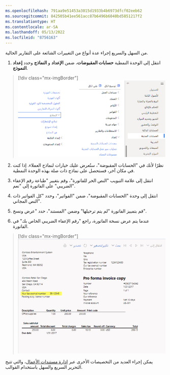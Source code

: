 ```yaml
---
ms.openlocfilehash: 791aa9e51453a3015d1933b4b6973dfcf02eeb62
ms.sourcegitcommit: 842505b41ee561acc87b6496b6040bd5851217f2
ms.translationtype: HT
ms.contentlocale: ar-SA
ms.lasthandoff: 05/13/2022
ms.locfileid: "8756163"
---
```

من السهل والسريع إجراء عدة أنواع من التغييرات الشائعة على التقارير الحالية.

1.  انتقل إلى الوحدة النمطية **حسابات المقبوضات**، ضمن **الإعداد** و **النماذج** وحدد **إعداد النموذج**.

 > [!div class="mx-imgBorder"]
 > ![إعداد النموذج في قائمة "حسابات المقبوضات"](../media/m2-l12-p1.png)

2.  نظرًا لأنك في "الحسابات المقبوضة"، ستُعرض عليك خيارات لنماذج العملاء. إذا كنت في مكان آخر، فستحصل على نماذج ذات صلة بهذه الوحدة النمطية.

3.  انتقل إلى علامة التبويب "النص الحر للفاتورة"، وقم بتغيير "طباعة رقم الإعفاء الضريبي" على الفاتورة إلى "نعم".

4.  انتقل إلى وحدة "الحسابات المقبوضة"، ضمن "الفواتير"، وحدد "كل الفواتير ذات النص المجاني".

5.  قم بتمييز الفاتورة "لم يتم ترحيلها" وضمن "المستند"، حدد "عرض ونسخ".

6.  عندما يتم عرض نسخة الفاتورة، راجع "رقم الإعفاء الضريبي الخاص بك" في الفاتورة.

 > [!div class="mx-imgBorder"]
 > ![التقرير برقم الإعفاء الضريبي](../media/m2-l12-p2.png)

يمكن إجراء العديد من التخصيصات الأخرى عبر [إدارة مستندات الأعمال](/dynamics365/fin-ops-core/dev-itpro/analytics/er-business-document-management)، والتي تتيح التحرير السريع والسهل باستخدام القوالب.
